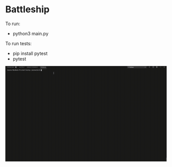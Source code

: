 # Battleship

To run: 
- python3 main.py

To run tests: 
- pip install pytest
- pytest

![Alt Text](https://github.com/Speediing/battleship/raw/master/Done.gif)